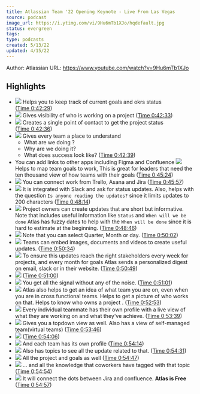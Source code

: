 ```yaml
---
title: Atlassian Team '22 Opening Keynote - Live From Las Vegas
source: podcast
image_url: https://i.ytimg.com/vi/9Hu6mTb1XJo/hqdefault.jpg
status: evergreen
tags: 
type: podcasts
created: 5/13/22
updated: 4/15/22
---
```


Author: Atlassian
URL: https://www.youtube.com/watch?v=9Hu6mTb1XJo

## Highlights
- ![](https://s3.amazonaws.com/images.staging.reclipped.com/thumbnails/a2168a2da9d9a48ec729f289b381ef66_2549.jpeg)
  Helps you to keep track of current goals and okrs status ([Time 0:42:29](https://reclipped.com/a/9xpBFLxSEeysCVNVK3RWHg#2549))
- ![](https://s3.amazonaws.com/images.staging.reclipped.com/thumbnails/a2168a2da9d9a48ec729f289b381ef66_2553.jpeg)
  Gives visibility of who is working on a project ([Time 0:42:33](https://reclipped.com/a/9xpBFLxSEeysCVNVK3RWHg#2553))
- ![](https://s3.amazonaws.com/images.staging.reclipped.com/thumbnails/a2168a2da9d9a48ec729f289b381ef66_2556.jpeg) 
  Creates a single point of contact to get the project status ([Time 0:42:36](https://reclipped.com/a/9xpBFLxSEeysCVNVK3RWHg#2556))
- ![](https://s3.amazonaws.com/images.staging.reclipped.com/thumbnails/a2168a2da9d9a48ec729f289b381ef66_2559.jpeg)
  Gives every team a place to understand 
  - What are we doing ?
  - Why are we doing it?
  - What does success look like? ([Time 0:42:39](https://reclipped.com/a/9xpBFLxSEeysCVNVK3RWHg#2559))
- You can add links to other apps including Figma and Confluence
  ![](https://s3.amazonaws.com/images.staging.reclipped.com/thumbnails/a2168a2da9d9a48ec729f289b381ef66_2724.jpeg) 
  Helps to map team goals to work, This is great for leaders that need the ten thousand view of how teams with their goals ([Time 0:45:24](https://reclipped.com/a/9xpBFLxSEeysCVNVK3RWHg#2724))
- ![](https://s3.amazonaws.com/images.staging.reclipped.com/thumbnails/a2168a2da9d9a48ec729f289b381ef66_2757.jpeg)
  You can connect work from Trello, Asana and Jira ([Time 0:45:57](https://reclipped.com/a/9xpBFLxSEeysCVNVK3RWHg#2757))
- ![](https://s3.amazonaws.com/images.staging.reclipped.com/thumbnails/a2168a2da9d9a48ec729f289b381ef66_2894.jpeg)
  It is integrated with Slack and ask for status updates.
  Also, helps with the question `Is anyone reading the updates?`
  since it limits updates to 200 characters ([Time 0:48:14](https://reclipped.com/a/9xpBFLxSEeysCVNVK3RWHg#2894))
- ![](https://s3.amazonaws.com/images.staging.reclipped.com/thumbnails/a2168a2da9d9a48ec729f289b381ef66_2926.jpeg)
  Project owners can create updates that are short but informative.
  Note that includes useful information like `Status` and `When will we be done`
  Atlas has fuzzy dates to help with the `When will be done` since it is hard to estimate at the beginning. ([Time 0:48:46](https://reclipped.com/a/9xpBFLxSEeysCVNVK3RWHg#2926))
- ![](https://s3.amazonaws.com/images.staging.reclipped.com/thumbnails/a2168a2da9d9a48ec729f289b381ef66_3002.jpeg)
  Note that you can select Quarter, Month or day. ([Time 0:50:02](https://reclipped.com/a/9xpBFLxSEeysCVNVK3RWHg#3002))
- ![](https://s3.amazonaws.com/images.staging.reclipped.com/thumbnails/a2168a2da9d9a48ec729f289b381ef66_3034.jpeg)
  Teams can embed images, documents and videos to create useful updates. ([Time 0:50:34](https://reclipped.com/a/9xpBFLxSEeysCVNVK3RWHg#3034))
- ![](https://s3.amazonaws.com/images.staging.reclipped.com/thumbnails/a2168a2da9d9a48ec729f289b381ef66_3049.jpeg)
  To ensure this updates reach the right stakeholders every week for projects, and every month for goals Atlas sends a personalized digest on email, slack or in their website. ([Time 0:50:49](https://reclipped.com/a/9xpBFLxSEeysCVNVK3RWHg#3049))
- ![](https://s3.amazonaws.com/images.staging.reclipped.com/thumbnails/a2168a2da9d9a48ec729f289b381ef66_3060.jpeg) ([Time 0:51:00](https://reclipped.com/a/9xpBFLxSEeysCVNVK3RWHg#3060))
- ![](https://s3.amazonaws.com/images.staging.reclipped.com/thumbnails/a2168a2da9d9a48ec729f289b381ef66_3061.jpeg)
  You get all the signal without any of the noise. ([Time 0:51:01](https://reclipped.com/a/9xpBFLxSEeysCVNVK3RWHg#3061))
- ![](https://s3.amazonaws.com/images.staging.reclipped.com/thumbnails/a2168a2da9d9a48ec729f289b381ef66_3173.jpeg)
  Atlas also helps to get an idea of what team you are on, even when you are in cross functional teams. 
  Helps to get a picture of who works on that.
  Helps to know who owns a project . ([Time 0:52:53](https://reclipped.com/a/9xpBFLxSEeysCVNVK3RWHg#3173))
- ![](https://s3.amazonaws.com/images.staging.reclipped.com/thumbnails/a2168a2da9d9a48ec729f289b381ef66_3219.jpeg)
  Every individual teammate has their own profile with a live view of what they are working on and what they've achieve. ([Time 0:53:39](https://reclipped.com/a/9xpBFLxSEeysCVNVK3RWHg#3219))
- ![](https://s3.amazonaws.com/images.staging.reclipped.com/thumbnails/a2168a2da9d9a48ec729f289b381ef66_3226.jpeg)
  Gives you a topdown view as well.
  Also has a view of self-managed team(virtual teams) ([Time 0:53:46](https://reclipped.com/a/9xpBFLxSEeysCVNVK3RWHg#3226))
- ![](https://s3.amazonaws.com/images.staging.reclipped.com/thumbnails/a2168a2da9d9a48ec729f289b381ef66_3246.jpeg) ([Time 0:54:06](https://reclipped.com/a/9xpBFLxSEeysCVNVK3RWHg#3246))
- ![](https://s3.amazonaws.com/images.staging.reclipped.com/thumbnails/a2168a2da9d9a48ec729f289b381ef66_3254.jpeg)
  And each team has its own profile ([Time 0:54:14](https://reclipped.com/a/9xpBFLxSEeysCVNVK3RWHg#3254))
- ![](https://s3.amazonaws.com/images.staging.reclipped.com/thumbnails/a2168a2da9d9a48ec729f289b381ef66_3271.jpeg)
  Also has topics to see all the update related to that. ([Time 0:54:31](https://reclipped.com/a/9xpBFLxSEeysCVNVK3RWHg#3271))
- ![](https://s3.amazonaws.com/images.staging.reclipped.com/thumbnails/a2168a2da9d9a48ec729f289b381ef66_3287.jpeg)
  All the project and goals as well ([Time 0:54:47](https://reclipped.com/a/9xpBFLxSEeysCVNVK3RWHg#3287))
- ![](https://s3.amazonaws.com/images.staging.reclipped.com/thumbnails/a2168a2da9d9a48ec729f289b381ef66_3294.jpeg)
  ... and all the knowledge that coworkers have tagged with that topic ([Time 0:54:54](https://reclipped.com/a/9xpBFLxSEeysCVNVK3RWHg#3294))
- ![](https://s3.amazonaws.com/images.staging.reclipped.com/thumbnails/a2168a2da9d9a48ec729f289b381ef66_3297.jpeg)
  It will connect the dots between Jira and confluence.
  **Atlas is Free** ([Time 0:54:57](https://reclipped.com/a/9xpBFLxSEeysCVNVK3RWHg#3297))

